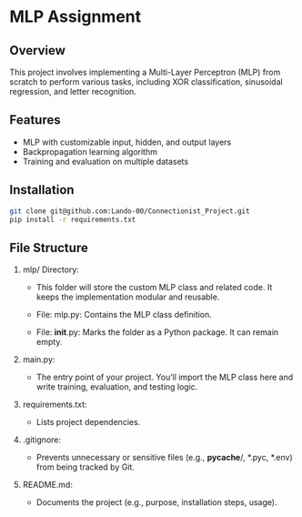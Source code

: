 # MLP Assignment

## Overview
This project involves implementing a Multi-Layer Perceptron (MLP) from scratch to perform various tasks, including XOR classification, sinusoidal regression, and letter recognition.

## Features
- MLP with customizable input, hidden, and output layers
- Backpropagation learning algorithm
- Training and evaluation on multiple datasets

## Installation

```bash
git clone git@github.com:Lando-00/Connectionist_Project.git
pip install -r requirements.txt
```

## File Structure
1. mlp/ Directory:

	- This folder will store the custom MLP class and related code. It keeps the implementation modular and reusable.

	- File: mlp.py: Contains the MLP class definition.

	- File: __init__.py: Marks the folder as a Python package. It can remain empty.

2. main.py:

	- The entry point of your project. You’ll import the MLP class here and write training, evaluation, and testing logic.
3. requirements.txt:

	- Lists project dependencies.
4. .gitignore:

	- Prevents unnecessary or sensitive files (e.g., __pycache__/, *.pyc, *.env) from being tracked by Git.
5. README.md:

	- Documents the project (e.g., purpose, installation steps, usage).
